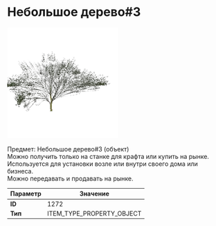 # Небольшое дерево#3

![Item Image](../img/1272.webp?raw=true)

Предмет: Небольшое дерево#3 (объект)<br>Можно получить только на станке для крафта или купить на рынке.<br>Используется для установки возле или внутри своего дома или бизнеса.<br>Можно передавать и продавать на рынке.


| Параметр | Значение |
|----------|----------|
| **ID** | 1272 |
| **Тип** | ITEM_TYPE_PROPERTY_OBJECT |

